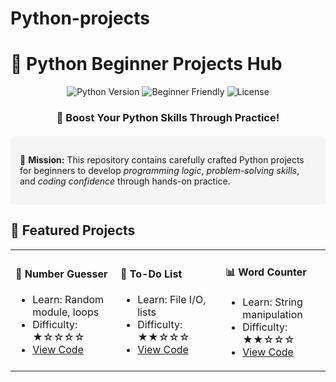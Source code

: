 # Python-projects
# 🐍 Python Beginner Projects Hub
<div align="center">
  <img src="https://img.shields.io/badge/Python-3.8%2B-blue?logo=python" alt="Python Version">
  <img src="https://img.shields.io/badge/Level-Beginner-green" alt="Beginner Friendly">
  <img src="https://img.shields.io/github/license/yourusername/reponame" alt="License">
</div>

<h3 align="center">🚀 Boost Your Python Skills Through Practice!</h3>

<div style="background-color: #f5f5f5; padding: 15px; border-radius: 5px; margin: 20px 0;">
<p>🎯 <strong>Mission:</strong> This repository contains carefully crafted Python projects for beginners to develop <em>programming logic</em>, <em>problem-solving skills</em>, and <em>coding confidence</em> through hands-on practice.</p>
</div>

## 🌟 Featured Projects

<table>
  <tr>
    <td width="33%">
      <h4>🔢 Number Guesser</h4>
      <ul>
        <li>Learn: Random module, loops</li>
        <li>Difficulty: ★☆☆☆☆</li>
        <li><a href="projects/number_guesser">View Code</a></li>
      </ul>
    </td>
    <td width="33%">
      <h4>📝 To-Do List</h4>
      <ul>
        <li>Learn: File I/O, lists</li>
        <li>Difficulty: ★★☆☆☆</li>
        <li><a href="projects/todo_list">View Code</a></li>
      </ul>
    </td>
    <td width="33%">
      <h4>📊 Word Counter</h4>
      <ul>
        <li>Learn: String manipulation</li>
        <li>Difficulty: ★★☆☆☆</li>
        <li><a href="projects/word_counter">View Code</a></li>
      </ul>
    </td>
  </tr>
</table>


